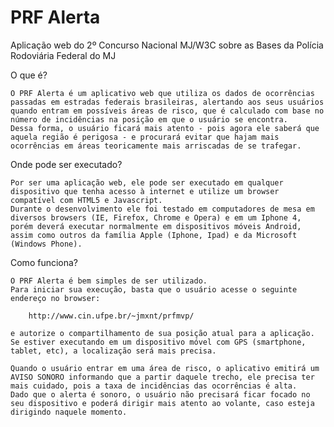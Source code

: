 PRF Alerta
======

Aplicação web do 2º Concurso Nacional MJ/W3C sobre as Bases da Polícia Rodoviária Federal do MJ

O que é?

	O PRF Alerta é um aplicativo web que utiliza os dados de ocorrências passadas em estradas federais brasileiras, alertando aos seus usuários quando entram em possíveis áreas de risco, que é calculado com base no número de incidências na posição em que o usuário se encontra.
	Dessa forma, o usuário ficará mais atento - pois agora ele saberá que aquela região é perigosa - e procurará evitar que hajam mais ocorrências em áreas teoricamente mais arriscadas de se trafegar.

Onde pode ser executado?

	Por ser uma aplicação web, ele pode ser executado em qualquer dispositivo que tenha acesso à internet e utilize um browser compatível com HTML5 e Javascript.
	Durante o desenvolvimento ele foi testado em computadores de mesa em diversos browsers (IE, Firefox, Chrome e Opera) e em um Iphone 4, porém deverá executar normalmente em dispositivos móveis Android, assim como outros da família Apple (Iphone, Ipad) e da Microsoft (Windows Phone).
	

Como funciona?

	O PRF Alerta é bem simples de ser utilizado.
	Para iniciar sua execução, basta que o usuário acesse o seguinte endereço no browser: 
	
		http://www.cin.ufpe.br/~jmxnt/prfmvp/
		
	e autorize o compartilhamento de sua posição atual para a aplicação. Se estiver executando em um dispositivo móvel com GPS (smartphone, tablet, etc), a localização será mais precisa.
	
	Quando o usuário entrar em uma área de risco, o aplicativo emitirá um AVISO SONORO informando que a partir daquele trecho, ele precisa ter mais cuidado, pois a taxa de incidências das ocorrências é alta.
	Dado que o alerta é sonoro, o usuário não precisará ficar focado no seu dispositivo e poderá dirigir mais atento ao volante, caso esteja dirigindo naquele momento.
	
		
	
